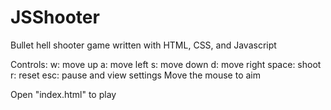# JSShooter

Bullet hell shooter game written with HTML, CSS, and Javascript

Controls:
	w: move up
	a: move left
	s: move down
	d: move right
	space: shoot
	r: reset
	esc: pause and view settings
	Move the mouse to aim

Open "index.html" to play
